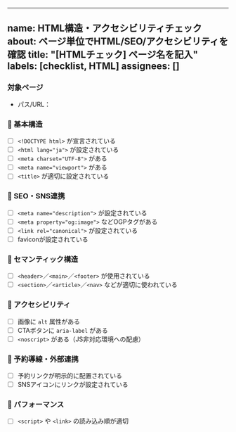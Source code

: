 
---
name: HTML構造・アクセシビリティチェック
about: ページ単位でHTML/SEO/アクセシビリティを確認
title: "[HTMLチェック] ページ名を記入"
labels: [checklist, HTML]
assignees: []
---

### 対象ページ
- パス/URL：

### 🔹 基本構造
- [ ] `<!DOCTYPE html>` が宣言されている
- [ ] `<html lang="ja">` が設定されている
- [ ] `<meta charset="UTF-8">` がある
- [ ] `<meta name="viewport">` がある
- [ ] `<title>` が適切に設定されている

### 🔹 SEO・SNS連携
- [ ] `<meta name="description">` が設定されている
- [ ] `<meta property="og:image">` などOGPタグがある
- [ ] `<link rel="canonical">` が設定されている
- [ ] faviconが設定されている

### 🔹 セマンティック構造
- [ ] `<header>`／`<main>`／`<footer>` が使用されている
- [ ] `<section>`／`<article>`／`<nav>` などが適切に使われている

### 🔹 アクセシビリティ
- [ ] 画像に `alt` 属性がある
- [ ] CTAボタンに `aria-label` がある
- [ ] `<noscript>` がある（JS非対応環境への配慮）

### 🔹 予約導線・外部連携
- [ ] 予約リンクが明示的に配置されている
- [ ] SNSアイコンにリンクが設定されている

### 🔹 パフォーマンス
- [ ] `<script>` や `<link>` の読み込み順が適切
